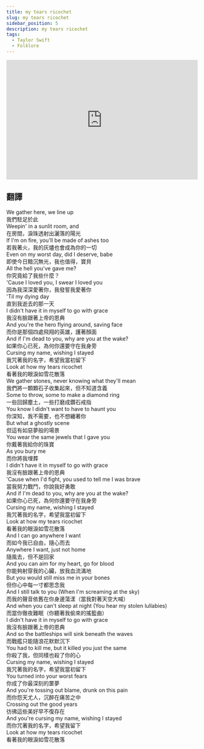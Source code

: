 ```yaml
---
title: my tears ricochet
slug: my tears ricochet
sidebar_position: 5
description: my tears ricochet
tags:
  - Taylor Swift
  - Folklore
---
```


<iframe width="100%" height="315" src="https://www.youtube.com/embed/OWbDJFtHl3w" title="YouTube video player" frameborder="0" allow="accelerometer; autoplay; clipboard-write; encrypted-media; gyroscope; picture-in-picture; web-share" allowfullscreen></iframe>


## 翻譯

We gather here, we line up  
我們駐足於此  
Weepin' in a sunlit room, and  
在房間，淚珠透射出灑落的陽光  
If I'm on fire, you'll be made of ashes too  
若我著火，我的灰燼也會成為你的一切  
Even on my worst day, did I deserve, babe  
即使今日黯沉無光，我也值得，寶貝  
All the hell you've gave me?  
你究竟給了我些什麼？  
'Cause I loved you, I swear I loved you  
因為我深深愛著你，我發誓我愛著你  
'Til my dying day  
直到我逝去的那一天  
I didn't have it in myself to go with grace  
我沒有臉跟著上帝的恩典  
And you're the hero flying around, saving face  
而你是那個四處飛翔的英雄，護著顏面  
And if I'm dead to you, why are you at the wake?  
如果你心已死，為何你還要守在我身旁  
Cursing my name, wishing I stayed  
我咒著我的名字，希望我當初留下  
Look at how my tears ricochet  
看著我的眼淚如雪花散落  
We gather stones, never knowing what they'll mean  
我們將一顆顆石子收集起來，但不知道含義  
Some to throw, some to make a diamond ring  
一些回歸塵土，一些打磨成鑽石戒指  
You know I didn't want to have to haunt you  
你深知，我不需要，也不想纏著你  
But what a ghostly scene  
但這有如惡夢般的場景  
You wear the same jewels that I gave you  
你戴著我給你的珠寶  
As you bury me  
而你將我埋葬  
I didn't have it in myself to go with grace  
我沒有臉跟著上帝的恩典  
'Cause when I'd fight, you used to tell me I was brave  
當我努力戰鬥，你說我好勇敢  
And if I'm dead to you, why are you at the wake?  
如果你心已死，為何你還要守在我身旁  
Cursing my name, wishing I stayed  
我咒著我的名字，希望我當初留下  
Look at how my tears ricochet  
看著我的眼淚如雪花散落  
And I can go anywhere I want  
而如今我已自由，隨心而去  
Anywhere I want, just not home  
隨風去，但不是回家  
And you can aim for my heart, go for blood  
你能夠射穿我的心臟，放我血流滿地  
But you would still miss me in your bones  
但你心中每一寸都思念我  
And I still talk to you (When I'm screaming at the sky)  
而我的聲音依舊在你身邊蕩漾（當我對著天空大喊）  
And when you can't sleep at night (You hear my stolen lullabies)  
而當你徹夜難眠（你聽著我偷來的搖籃曲）  
I didn't have it in myself to go with grace  
我沒有臉跟著上帝的恩典  
And so the battleships will sink beneath the waves  
而戰艦只能隨浪花默默沉下  
You had to kill me, but it killed you just the same  
你殺了我，但同樣也殺了你的心  
Cursing my name, wishing I stayed  
我咒著我的名字，希望我當初留下  
You turned into your worst fears  
你成了你最深刻的噩夢  
And you're tossing out blame, drunk on this pain  
而你怨天尤人，沉醉在痛苦之中  
Crossing out the good years  
彷彿這些美好早不復存在  
And you're cursing my name, wishing I stayed  
而你咒著我的名字，希望我留下  
Look at how my tears ricochet  
看著我的眼淚如雪花散落  
    

